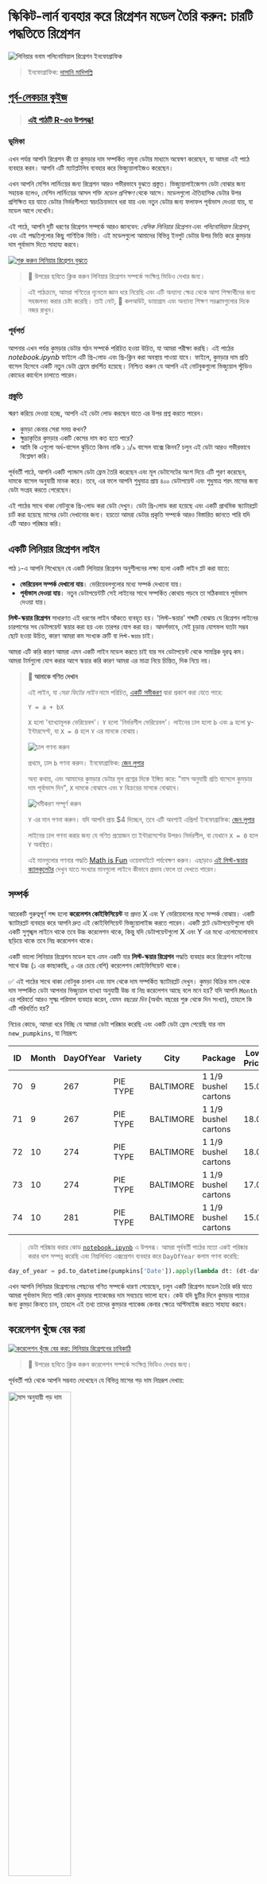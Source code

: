 <!--
CO_OP_TRANSLATOR_METADATA:
{
  "original_hash": "40e64f004f3cb50aa1d8661672d3cd92",
  "translation_date": "2025-09-04T20:57:44+00:00",
  "source_file": "2-Regression/3-Linear/README.md",
  "language_code": "bn"
}
-->
# স্কিকিট-লার্ন ব্যবহার করে রিগ্রেশন মডেল তৈরি করুন: চারটি পদ্ধতিতে রিগ্রেশন

![লিনিয়ার বনাম পলিনোমিয়াল রিগ্রেশন ইনফোগ্রাফিক](../../../../2-Regression/3-Linear/images/linear-polynomial.png)
> ইনফোগ্রাফিক: [দাসানি মাদিপল্লি](https://twitter.com/dasani_decoded)
## [পূর্ব-লেকচার কুইজ](https://ff-quizzes.netlify.app/en/ml/)

> ### [এই পাঠটি R-এও উপলব্ধ!](../../../../2-Regression/3-Linear/solution/R/lesson_3.html)
### ভূমিকা

এখন পর্যন্ত আপনি রিগ্রেশন কী তা কুমড়ার দাম সম্পর্কিত নমুনা ডেটার মাধ্যমে অন্বেষণ করেছেন, যা আমরা এই পাঠে ব্যবহার করব। আপনি এটি ম্যাটপ্লটলিব ব্যবহার করে ভিজ্যুয়ালাইজও করেছেন।

এখন আপনি মেশিন লার্নিংয়ের জন্য রিগ্রেশন আরও গভীরভাবে বুঝতে প্রস্তুত। ভিজ্যুয়ালাইজেশন ডেটা বোঝার জন্য সহায়ক হলেও, মেশিন লার্নিংয়ের আসল শক্তি _মডেল প্রশিক্ষণ_ থেকে আসে। মডেলগুলো ঐতিহাসিক ডেটার উপর প্রশিক্ষিত হয় যাতে ডেটার নির্ভরশীলতা স্বয়ংক্রিয়ভাবে ধরা যায় এবং নতুন ডেটার জন্য ফলাফল পূর্বাভাস দেওয়া যায়, যা মডেল আগে দেখেনি।

এই পাঠে, আপনি দুটি ধরণের রিগ্রেশন সম্পর্কে আরও জানবেন: _বেসিক লিনিয়ার রিগ্রেশন_ এবং _পলিনোমিয়াল রিগ্রেশন_, এবং এই পদ্ধতিগুলোর কিছু গাণিতিক ভিত্তি। এই মডেলগুলো আমাদের বিভিন্ন ইনপুট ডেটার উপর ভিত্তি করে কুমড়ার দাম পূর্বাভাস দিতে সাহায্য করবে।

[![শুরু করুন লিনিয়ার রিগ্রেশন বুঝতে](https://img.youtube.com/vi/CRxFT8oTDMg/0.jpg)](https://youtu.be/CRxFT8oTDMg "শুরু করুন লিনিয়ার রিগ্রেশন বুঝতে")

> 🎥 উপরের ছবিতে ক্লিক করুন লিনিয়ার রিগ্রেশন সম্পর্কে সংক্ষিপ্ত ভিডিও দেখার জন্য।

> এই পাঠক্রমে, আমরা গণিতের ন্যূনতম জ্ঞান ধরে নিয়েছি এবং এটি অন্যান্য ক্ষেত্র থেকে আসা শিক্ষার্থীদের জন্য সহজলভ্য করার চেষ্টা করেছি। তাই নোট, 🧮 কলআউট, ডায়াগ্রাম এবং অন্যান্য শিক্ষণ সরঞ্জামগুলোর দিকে নজর রাখুন।

### পূর্বশর্ত

আপনার এখন পর্যন্ত কুমড়ার ডেটার গঠন সম্পর্কে পরিচিত হওয়া উচিত, যা আমরা পরীক্ষা করছি। এই পাঠের _notebook.ipynb_ ফাইলে এটি প্রি-লোড এবং প্রি-ক্লিন করা অবস্থায় পাওয়া যাবে। ফাইলে, কুমড়ার দাম প্রতি বাসেল হিসেবে একটি নতুন ডেটা ফ্রেমে প্রদর্শিত হয়েছে। নিশ্চিত করুন যে আপনি এই নোটবুকগুলো ভিজ্যুয়াল স্টুডিও কোডের কার্নেলে চালাতে পারেন।

### প্রস্তুতি

স্মরণ করিয়ে দেওয়া হচ্ছে, আপনি এই ডেটা লোড করছেন যাতে এর উপর প্রশ্ন করতে পারেন।

- কুমড়া কেনার সেরা সময় কখন?
- ক্ষুদ্রাকৃতির কুমড়ার একটি কেসের দাম কত হতে পারে?
- আমি কি এগুলো অর্ধ-বাসেল ঝুড়িতে কিনব নাকি ১ ১/৯ বাসেল বাক্সে কিনব?
চলুন এই ডেটা আরও গভীরভাবে বিশ্লেষণ করি।

পূর্ববর্তী পাঠে, আপনি একটি প্যান্ডাস ডেটা ফ্রেম তৈরি করেছেন এবং মূল ডেটাসেটের অংশ দিয়ে এটি পূরণ করেছেন, দামকে বাসেল অনুযায়ী মানক করে। তবে, এর ফলে আপনি শুধুমাত্র প্রায় ৪০০ ডেটাপয়েন্ট এবং শুধুমাত্র শরৎ মাসের জন্য ডেটা সংগ্রহ করতে পেরেছেন।

এই পাঠের সাথে থাকা নোটবুকে প্রি-লোড করা ডেটা দেখুন। ডেটা প্রি-লোড করা হয়েছে এবং একটি প্রাথমিক স্ক্যাটারপ্লট চার্ট করা হয়েছে মাসের ডেটা দেখানোর জন্য। হয়তো আমরা ডেটার প্রকৃতি সম্পর্কে আরও বিস্তারিত জানতে পারি যদি এটি আরও পরিষ্কার করি।

## একটি লিনিয়ার রিগ্রেশন লাইন

পাঠ ১-এ আপনি শিখেছেন যে একটি লিনিয়ার রিগ্রেশন অনুশীলনের লক্ষ্য হলো একটি লাইন প্লট করা যাতে:

- **ভেরিয়েবল সম্পর্ক দেখানো যায়**। ভেরিয়েবলগুলোর মধ্যে সম্পর্ক দেখানো যায়।
- **পূর্বাভাস দেওয়া যায়**। নতুন ডেটাপয়েন্টটি সেই লাইনের সাথে সম্পর্কিত কোথায় পড়বে তা সঠিকভাবে পূর্বাভাস দেওয়া যায়।

**লিস্ট-স্কয়ার রিগ্রেশন** সাধারণত এই ধরণের লাইন আঁকতে ব্যবহৃত হয়। 'লিস্ট-স্কয়ার' শব্দটি বোঝায় যে রিগ্রেশন লাইনের চারপাশের সব ডেটাপয়েন্ট স্কয়ার করা হয় এবং তারপর যোগ করা হয়। আদর্শভাবে, সেই চূড়ান্ত যোগফল যতটা সম্ভব ছোট হওয়া উচিত, কারণ আমরা কম সংখ্যক ত্রুটি বা `লিস্ট-স্কয়ার` চাই।

আমরা এটি করি কারণ আমরা এমন একটি লাইন মডেল করতে চাই যার সব ডেটাপয়েন্ট থেকে সামগ্রিক দূরত্ব কম। আমরা টার্মগুলো যোগ করার আগে স্কয়ার করি কারণ আমরা এর মাত্রা নিয়ে চিন্তিত, দিক নিয়ে নয়।

> **🧮 আমাকে গণিত দেখান**
>
> এই লাইন, যা _সেরা ফিটের লাইন_ নামে পরিচিত, [একটি সমীকরণ](https://en.wikipedia.org/wiki/Simple_linear_regression) দ্বারা প্রকাশ করা যেতে পারে:
>
> ```
> Y = a + bX
> ```
>
> `X` হলো 'ব্যাখ্যামূলক ভেরিয়েবল'। `Y` হলো 'নির্ভরশীল ভেরিয়েবল'। লাইনের ঢাল হলো `b` এবং `a` হলো y-ইন্টারসেপ্ট, যা `X = 0` হলে `Y` এর মানকে বোঝায়।
>
>![ঢাল গণনা করুন](../../../../2-Regression/3-Linear/images/slope.png)
>
> প্রথমে, ঢাল `b` গণনা করুন। ইনফোগ্রাফিক: [জেন লুপার](https://twitter.com/jenlooper)
>
> অন্য কথায়, এবং আমাদের কুমড়ার ডেটার মূল প্রশ্নের দিকে ইঙ্গিত করে: "মাস অনুযায়ী প্রতি বাসেলে কুমড়ার দাম পূর্বাভাস দিন", `X` দামকে বোঝাবে এবং `Y` বিক্রয়ের মাসকে বোঝাবে।
>
>![সমীকরণ সম্পূর্ণ করুন](../../../../2-Regression/3-Linear/images/calculation.png)
>
> `Y` এর মান গণনা করুন। যদি আপনি প্রায় $4 দিচ্ছেন, তবে এটি অবশ্যই এপ্রিল! ইনফোগ্রাফিক: [জেন লুপার](https://twitter.com/jenlooper)
>
> লাইনের ঢাল গণনা করার জন্য যে গণিত প্রয়োজন তা ইন্টারসেপ্টের উপরও নির্ভরশীল, বা যেখানে `X = 0` হলে `Y` অবস্থিত।
>
> এই মানগুলোর গণনার পদ্ধতি [Math is Fun](https://www.mathsisfun.com/data/least-squares-regression.html) ওয়েবসাইটে পর্যবেক্ষণ করুন। এছাড়াও [এই লিস্ট-স্কয়ার ক্যালকুলেটর](https://www.mathsisfun.com/data/least-squares-calculator.html) দেখুন যাতে সংখ্যার মানগুলো লাইনে কীভাবে প্রভাব ফেলে তা দেখতে পারেন।

## সম্পর্ক

আরেকটি গুরুত্বপূর্ণ শব্দ হলো **করেলেশন কোইফিসিয়েন্ট** যা প্রদত্ত X এবং Y ভেরিয়েবলের মধ্যে সম্পর্ক বোঝায়। একটি স্ক্যাটারপ্লট ব্যবহার করে আপনি দ্রুত এই কোইফিসিয়েন্ট ভিজ্যুয়ালাইজ করতে পারেন। একটি প্লটে ডেটাপয়েন্টগুলো যদি একটি সুশৃঙ্খল লাইনে থাকে তবে উচ্চ করেলেশন থাকে, কিন্তু যদি ডেটাপয়েন্টগুলো X এবং Y এর মধ্যে এলোমেলোভাবে ছড়িয়ে থাকে তবে নিম্ন করেলেশন থাকে।

একটি ভালো লিনিয়ার রিগ্রেশন মডেল হবে এমন একটি যার **লিস্ট-স্কয়ার রিগ্রেশন** পদ্ধতি ব্যবহার করে রিগ্রেশন লাইনের সাথে উচ্চ (১ এর কাছাকাছি, ০ এর চেয়ে বেশি) করেলেশন কোইফিসিয়েন্ট থাকে।

✅ এই পাঠের সাথে থাকা নোটবুক চালান এবং মাস থেকে দাম সম্পর্কিত স্ক্যাটারপ্লট দেখুন। কুমড়া বিক্রির মাস থেকে দাম সম্পর্কিত ডেটা আপনার ভিজ্যুয়াল ব্যাখ্যা অনুযায়ী উচ্চ বা নিম্ন করেলেশন আছে বলে মনে হয়? যদি আপনি `Month` এর পরিবর্তে আরও সূক্ষ্ম পরিমাপ ব্যবহার করেন, যেমন *বছরের দিন* (অর্থাৎ বছরের শুরু থেকে দিন সংখ্যা), তাহলে কি এটি পরিবর্তিত হয়?

নিচের কোডে, আমরা ধরে নিচ্ছি যে আমরা ডেটা পরিষ্কার করেছি এবং একটি ডেটা ফ্রেম পেয়েছি যার নাম `new_pumpkins`, যা নিম্নরূপ:

ID | Month | DayOfYear | Variety | City | Package | Low Price | High Price | Price
---|-------|-----------|---------|------|---------|-----------|------------|-------
70 | 9 | 267 | PIE TYPE | BALTIMORE | 1 1/9 bushel cartons | 15.0 | 15.0 | 13.636364
71 | 9 | 267 | PIE TYPE | BALTIMORE | 1 1/9 bushel cartons | 18.0 | 18.0 | 16.363636
72 | 10 | 274 | PIE TYPE | BALTIMORE | 1 1/9 bushel cartons | 18.0 | 18.0 | 16.363636
73 | 10 | 274 | PIE TYPE | BALTIMORE | 1 1/9 bushel cartons | 17.0 | 17.0 | 15.454545
74 | 10 | 281 | PIE TYPE | BALTIMORE | 1 1/9 bushel cartons | 15.0 | 15.0 | 13.636364

> ডেটা পরিষ্কার করার কোড [`notebook.ipynb`](../../../../2-Regression/3-Linear/notebook.ipynb) এ উপলব্ধ। আমরা পূর্ববর্তী পাঠের মতো একই পরিষ্কার করার ধাপ সম্পন্ন করেছি এবং নিম্নলিখিত এক্সপ্রেশন ব্যবহার করে `DayOfYear` কলাম গণনা করেছি:

```python
day_of_year = pd.to_datetime(pumpkins['Date']).apply(lambda dt: (dt-datetime(dt.year,1,1)).days)
```

এখন আপনি লিনিয়ার রিগ্রেশনের পেছনের গণিত সম্পর্কে ধারণা পেয়েছেন, চলুন একটি রিগ্রেশন মডেল তৈরি করি যাতে আমরা পূর্বাভাস দিতে পারি কোন কুমড়ার প্যাকেজের দাম সবচেয়ে ভালো হবে। কেউ যদি ছুটির দিনে কুমড়ার প্যাচের জন্য কুমড়া কিনতে চান, তাহলে এই তথ্য তাদের কুমড়ার প্যাকেজ কেনার ক্ষেত্রে অপ্টিমাইজ করতে সাহায্য করবে।

## করেলেশন খুঁজে বের করা

[![করেলেশন খুঁজে বের করা: লিনিয়ার রিগ্রেশনের চাবিকাঠি](https://img.youtube.com/vi/uoRq-lW2eQo/0.jpg)](https://youtu.be/uoRq-lW2eQo "করেলেশন খুঁজে বের করা: লিনিয়ার রিগ্রেশনের চাবিকাঠি")

> 🎥 উপরের ছবিতে ক্লিক করুন করেলেশন সম্পর্কে সংক্ষিপ্ত ভিডিও দেখার জন্য।

পূর্ববর্তী পাঠ থেকে আপনি সম্ভবত দেখেছেন যে বিভিন্ন মাসের গড় দাম নিম্নরূপ দেখায়:

<img alt="মাস অনুযায়ী গড় দাম" src="../2-Data/images/barchart.png" width="50%"/>

এটি ইঙ্গিত করে যে কিছু করেলেশন থাকতে পারে, এবং আমরা `Month` এবং `Price` এর মধ্যে সম্পর্ক বা `DayOfYear` এবং `Price` এর মধ্যে সম্পর্ক পূর্বাভাস দিতে লিনিয়ার রিগ্রেশন মডেল প্রশিক্ষণ দিতে চেষ্টা করতে পারি। এখানে একটি স্ক্যাটারপ্লট দেখানো হয়েছে যা পরবর্তী সম্পর্কটি দেখায়:

<img alt="দাম বনাম বছরের দিন স্ক্যাটারপ্লট" src="images/scatter-dayofyear.png" width="50%" /> 

চলুন `corr` ফাংশন ব্যবহার করে করেলেশন আছে কিনা দেখি:

```python
print(new_pumpkins['Month'].corr(new_pumpkins['Price']))
print(new_pumpkins['DayOfYear'].corr(new_pumpkins['Price']))
```

দেখা যাচ্ছে করেলেশন বেশ ছোট, `Month` অনুযায়ী -0.15 এবং `DayOfMonth` অনুযায়ী -0.17, তবে অন্য একটি গুরুত্বপূর্ণ সম্পর্ক থাকতে পারে। মনে হচ্ছে বিভিন্ন কুমড়ার প্রজাতির সাথে বিভিন্ন দাম ক্লাস্টার রয়েছে। এই অনুমান নিশ্চিত করতে, চলুন প্রতিটি কুমড়ার ক্যাটাগরি আলাদা রঙে প্লট করি। `scatter` প্লটিং ফাংশনে `ax` প্যারামিটার পাস করে আমরা সব পয়েন্ট একই গ্রাফে প্লট করতে পারি:

```python
ax=None
colors = ['red','blue','green','yellow']
for i,var in enumerate(new_pumpkins['Variety'].unique()):
    df = new_pumpkins[new_pumpkins['Variety']==var]
    ax = df.plot.scatter('DayOfYear','Price',ax=ax,c=colors[i],label=var)
```

<img alt="দাম বনাম বছরের দিন স্ক্যাটারপ্লট" src="images/scatter-dayofyear-color.png" width="50%" /> 

আমাদের তদন্ত ইঙ্গিত করে যে প্রজাতি বিক্রয়ের তারিখের চেয়ে সামগ্রিক দামের উপর বেশি প্রভাব ফেলে। আমরা এটি একটি বার গ্রাফের মাধ্যমে দেখতে পারি:

```python
new_pumpkins.groupby('Variety')['Price'].mean().plot(kind='bar')
```

<img alt="প্রজাতি অনুযায়ী দাম বার গ্রাফ" src="images/price-by-variety.png" width="50%" /> 

চলুন আপাতত শুধুমাত্র একটি কুমড়ার প্রজাতি, 'পাই টাইপ', এর উপর মনোযোগ দিই এবং দেখি তারিখের দাম উপর কী প্রভাব ফেলে:

```python
pie_pumpkins = new_pumpkins[new_pumpkins['Variety']=='PIE TYPE']
pie_pumpkins.plot.scatter('DayOfYear','Price') 
```
<img alt="দাম বনাম বছরের দিন স্ক্যাটারপ্লট" src="images/pie-pumpkins-scatter.png" width="50%" /> 

যদি আমরা এখন `corr` ফাংশন ব্যবহার করে `Price` এবং `DayOfYear` এর মধ্যে করেলেশন গণনা করি, আমরা কিছুটা `-0.27` পাব - যা নির্দেশ করে যে একটি পূর্বাভাস মডেল প্রশিক্ষণ দেওয়া যুক্তিযুক্ত।

> একটি লিনিয়ার রিগ্রেশন মডেল প্রশিক্ষণ দেওয়ার আগে, আমাদের ডেটা পরিষ্কার করা নিশ্চিত করা গুরুত্বপূর্ণ। লিনিয়ার রিগ্রেশন মিসিং ভ্যালু নিয়ে ভালো কাজ করে না, তাই সব খালি সেলগুলো সরিয়ে ফেলা যুক্তিযুক্ত:

```python
pie_pumpkins.dropna(inplace=True)
pie_pumpkins.info()
```

অন্য একটি পদ্ধতি হলো খালি ভ্যালুগুলো সংশ্লিষ্ট কলামের গড় মান দিয়ে পূরণ করা।

## সাধারণ লিনিয়ার রিগ্রেশন

[![স্কিকিট-লার্ন ব্যবহার করে লিনিয়ার এবং পলিনোমিয়াল রিগ্রেশন](https://img.youtube.com/vi/e4c_UP2fSjg/0.jpg)](https://youtu.be/e4c_UP2fSjg "স্কিকিট-লার্ন ব্যবহার করে লিনিয়ার এবং পলিনোমিয়াল রিগ্রেশন")

> 🎥 উপরের ছবিতে ক্লিক করুন লিনিয়ার এবং পলিনোমিয়াল রিগ্রেশন সম্পর্কে সংক্ষিপ্ত ভিডিও দেখার জন্য।

আমাদের লিনিয়ার রিগ্রেশন মডেল প্রশিক্ষণ দিতে আমরা **স্কিকিট-লার্ন** লাইব্রেরি ব্যবহার করব।

```python
from sklearn.linear_model import LinearRegression
from sklearn.metrics import mean_squared_error
from sklearn.model_selection import train_test_split
```

আমরা ইনপুট মান (ফিচার) এবং প্রত্যাশিত আউটপুট (লেবেল) আলাদা নাম্পাই অ্যারেতে ভাগ করে শুরু করি:

```python
X = pie_pumpkins['DayOfYear'].to_numpy().reshape(-1,1)
y = pie_pumpkins['Price']
```

> লক্ষ্য করুন যে আমরা ইনপুট ডেটার উপর `reshape` করতে বাধ্য হয়েছি যাতে লিনিয়ার রিগ্রেশন প্যাকেজ এটি সঠিকভাবে বুঝতে পারে। লিনিয়ার রিগ্রেশন একটি 2D-অ্যারে ইনপুট হিসেবে আশা করে, যেখানে অ্যারেটির প্রতিটি সারি ইনপুট ফিচারের একটি ভেক্টরের সাথে সম্পর্কিত। আমাদের ক্ষেত্রে, যেহেতু আমাদের শুধুমাত্র একটি ইনপুট আছে - আমাদের একটি N×1 আকারের অ্যারে প্রয়োজন, যেখানে N হলো ডেটাসেটের আকার।

তারপর, আমরা ডেটাকে ট্রেন এবং টেস্ট ডেটাসেটে ভাগ করি, যাতে প্রশিক্ষণের পরে আমাদের মডেল যাচাই করতে পারি:

```python
X_train, X_test, y_train, y_test = train_test_split(X, y, test_size=0.2, random_state=0)
```

অবশেষে, আসল লিনিয়ার রিগ্রেশন মডেল প্রশিক্ষণ দিতে মাত্র দুটি লাইন কোড লাগে। আমরা `LinearRegression` অবজেক্ট সংজ্ঞায়িত করি এবং `fit` পদ্ধতি ব্যবহার করে আমাদের ডেটার সাথে এটি ফিট করি:

```python
lin_reg = LinearRegression()
lin_reg.fit(X_train,y_train)
```

`LinearRegression` অবজেক্টটি `fit` করার পরে রিগ্রেশনের সব কোইফিসিয়েন্ট ধারণ করে, যা `.coef_` প্রপার্টি ব্যবহার করে অ্যাক্সেস করা যায়। আমাদের ক্ষেত্রে, এখানে শুধুমাত্র একটি কোইফিসিয়েন্ট আছে, যা `-0.017` এর কাছাকাছি হওয়া উচিত। এটি নির্দেশ করে যে সময়ের সাথে দাম কিছুটা কমে, তবে খুব বেশি নয়, প্রতিদিন প্রায় ২ সেন্ট। আমরা রিগ্রেশনের Y-অক্ষের সাথে ইন্টারসেকশন পয়েন্টও অ্যাক্সেস করতে পারি `lin_reg.intercept_` ব্যবহার করে - এটি আমাদের ক্ষেত্রে প্রায় `21` হবে, যা বছরের শুরুতে দাম নির্দেশ করে।

আমাদের মডেল কতটা সঠিক তা দেখতে, আমরা টেস্ট ডেটাসেটে দাম পূর্বাভাস দিতে পারি এবং তারপর আমাদের পূর্বাভাস প্রত্যাশিত মানের সাথে কতটা কাছাকাছি তা পরিমাপ করতে পারি। এটি মীন স্কয়ার এরর (MSE) মেট্রিক্স ব্যবহার করে করা যায়, যা প্রত্যাশিত এবং পূর্বাভাসিত মানের মধ্যে সব স্কয়ার পার্থক্যের গড়। 

```python
pred = lin_reg.predict(X_test)

mse = np.sqrt(mean_squared_error(y_test,pred))
print(f'Mean error: {mse:3.3} ({mse/np.mean(pred)*100:3.3}%)')
```
আমাদের ত্রুটি প্রায় ২টি পয়েন্টের আশেপাশে, যা প্রায় ১৭%। খুব একটা ভালো নয়। মডেলের গুণমানের আরেকটি সূচক হলো **coefficient of determination**, যা এইভাবে পাওয়া যায়:

```python
score = lin_reg.score(X_train,y_train)
print('Model determination: ', score)
```  
যদি মান ০ হয়, তাহলে এর অর্থ হলো মডেল ইনপুট ডেটাকে বিবেচনায় নেয় না এবং এটি *সবচেয়ে খারাপ লিনিয়ার প্রেডিক্টর* হিসেবে কাজ করে, যা কেবলমাত্র ফলাফলের গড় মান। মান ১ হলে বোঝায় যে আমরা প্রত্যাশিত সমস্ত আউটপুট নিখুঁতভাবে পূর্বানুমান করতে পারি। আমাদের ক্ষেত্রে, coefficient প্রায় ০.০৬, যা বেশ কম।

আমরা টেস্ট ডেটা এবং রিগ্রেশন লাইনের সাথে একটি গ্রাফ আঁকতে পারি, যাতে আমাদের ক্ষেত্রে রিগ্রেশন কীভাবে কাজ করছে তা আরও ভালোভাবে বোঝা যায়:

```python
plt.scatter(X_test,y_test)
plt.plot(X_test,pred)
```  

<img alt="লিনিয়ার রিগ্রেশন" src="images/linear-results.png" width="50%" />

## পলিনোমিয়াল রিগ্রেশন  

লিনিয়ার রিগ্রেশনের আরেকটি ধরন হলো পলিনোমিয়াল রিগ্রেশন। কখনও কখনও ভেরিয়েবলগুলোর মধ্যে একটি সরল সম্পর্ক থাকে - যেমন, কুমড়ার আয়তন যত বড়, দাম তত বেশি - কিন্তু কখনও কখনও এই সম্পর্কগুলোকে একটি সমতল বা সরল রেখা হিসেবে চিত্রিত করা যায় না।  

✅ এখানে [কিছু উদাহরণ](https://online.stat.psu.edu/stat501/lesson/9/9.8) দেওয়া হলো, যেখানে পলিনোমিয়াল রিগ্রেশন ব্যবহার করা যেতে পারে।  

তারিখ এবং দামের মধ্যে সম্পর্কটি আবার দেখুন। এই স্ক্যাটারপ্লটটি কি সরল রেখা দিয়ে বিশ্লেষণ করা উচিত বলে মনে হয়? দামের ওঠানামা কি সম্ভব নয়? এই ক্ষেত্রে, আপনি পলিনোমিয়াল রিগ্রেশন চেষ্টা করতে পারেন।  

✅ পলিনোমিয়াল হলো গাণিতিক প্রকাশ, যা এক বা একাধিক ভেরিয়েবল এবং কোইফিসিয়েন্ট নিয়ে গঠিত হতে পারে।  

পলিনোমিয়াল রিগ্রেশন একটি বাঁকানো রেখা তৈরি করে, যা অ-রৈখিক ডেটার সাথে আরও ভালোভাবে মানানসই হয়। আমাদের ক্ষেত্রে, যদি ইনপুট ডেটায় একটি বর্গ `DayOfYear` ভেরিয়েবল যোগ করি, তাহলে আমরা একটি প্যারাবোলিক কার্ভ দিয়ে আমাদের ডেটাকে মানানসই করতে পারব, যার একটি নির্দিষ্ট বিন্দুতে সর্বনিম্ন মান থাকবে।  

Scikit-learn একটি সহায়ক [pipeline API](https://scikit-learn.org/stable/modules/generated/sklearn.pipeline.make_pipeline.html?highlight=pipeline#sklearn.pipeline.make_pipeline) অন্তর্ভুক্ত করে, যা ডেটা প্রসেসিংয়ের বিভিন্ন ধাপ একত্রিত করতে সাহায্য করে। একটি **pipeline** হলো **estimators**-এর একটি চেইন। আমাদের ক্ষেত্রে, আমরা একটি pipeline তৈরি করব, যা প্রথমে মডেলে পলিনোমিয়াল ফিচার যোগ করবে এবং তারপর রিগ্রেশন প্রশিক্ষণ দেবে:  

```python
from sklearn.preprocessing import PolynomialFeatures
from sklearn.pipeline import make_pipeline

pipeline = make_pipeline(PolynomialFeatures(2), LinearRegression())

pipeline.fit(X_train,y_train)
```  

`PolynomialFeatures(2)` ব্যবহার করার অর্থ হলো আমরা ইনপুট ডেটা থেকে সমস্ত দ্বিতীয়-ডিগ্রির পলিনোমিয়াল অন্তর্ভুক্ত করব। আমাদের ক্ষেত্রে এটি কেবল `DayOfYear`<sup>2</sup> বোঝাবে, তবে দুটি ইনপুট ভেরিয়েবল X এবং Y থাকলে এটি X<sup>2</sup>, XY এবং Y<sup>2</sup> যোগ করবে। আমরা চাইলে আরও উচ্চ ডিগ্রির পলিনোমিয়াল ব্যবহার করতে পারি।  

পাইপলাইনগুলোকে মূল `LinearRegression` অবজেক্টের মতোই ব্যবহার করা যায়, অর্থাৎ আমরা পাইপলাইনটিকে `fit` করতে পারি এবং তারপর `predict` ব্যবহার করে পূর্বানুমানের ফলাফল পেতে পারি। এখানে টেস্ট ডেটা এবং আনুমানিক কার্ভ দেখানো হলো:  

<img alt="পলিনোমিয়াল রিগ্রেশন" src="images/poly-results.png" width="50%" />  

পলিনোমিয়াল রিগ্রেশন ব্যবহার করে আমরা সামান্য কম MSE এবং সামান্য বেশি determination পেতে পারি, তবে তা উল্লেখযোগ্য নয়। আমাদের আরও ফিচার বিবেচনায় নিতে হবে!  

> আপনি দেখতে পাবেন যে হ্যালোউইনের আশেপাশে কুমড়ার সর্বনিম্ন দাম দেখা যায়। আপনি এটি কীভাবে ব্যাখ্যা করবেন?  

🎃 অভিনন্দন, আপনি একটি মডেল তৈরি করেছেন যা পাই কুমড়ার দাম পূর্বানুমান করতে সাহায্য করতে পারে। আপনি সম্ভবত একই পদ্ধতি সমস্ত কুমড়ার প্রকারের জন্য পুনরাবৃত্তি করতে পারেন, তবে এটি বেশ ক্লান্তিকর হবে। এখন চলুন শিখি কীভাবে মডেলে কুমড়ার বৈচিত্র্যকে বিবেচনায় নেওয়া যায়!  

## শ্রেণীবদ্ধ ফিচার  

আদর্শ জগতে, আমরা একই মডেল ব্যবহার করে বিভিন্ন কুমড়ার প্রকারের দাম পূর্বানুমান করতে চাই। তবে, `Variety` কলামটি `Month`-এর মতো কলাম থেকে কিছুটা আলাদা, কারণ এতে অ-সংখ্যাসূচক মান রয়েছে। এই ধরনের কলামগুলোকে **শ্রেণীবদ্ধ (categorical)** বলা হয়।  

[![শ্রেণীবদ্ধ ফিচার নিয়ে লিনিয়ার রিগ্রেশন](https://img.youtube.com/vi/DYGliioIAE0/0.jpg)](https://youtu.be/DYGliioIAE0 "শ্রেণীবদ্ধ ফিচার নিয়ে লিনিয়ার রিগ্রেশন")  

> 🎥 উপরের ছবিতে ক্লিক করে শ্রেণীবদ্ধ ফিচার ব্যবহারের একটি সংক্ষিপ্ত ভিডিও দেখুন।  

এখানে আপনি দেখতে পাচ্ছেন কীভাবে গড় দাম বৈচিত্র্যের উপর নির্ভর করে:  

<img alt="বৈচিত্র্য অনুযায়ী গড় দাম" src="images/price-by-variety.png" width="50%" />  

বৈচিত্র্যকে বিবেচনায় নিতে, প্রথমে আমাদের এটিকে সংখ্যাসূচক রূপে রূপান্তর করতে হবে, বা **এনকোড** করতে হবে। এটি করার কয়েকটি উপায় রয়েছে:  

* সহজ **সংখ্যাসূচক এনকোডিং** একটি টেবিল তৈরি করবে, যেখানে বিভিন্ন বৈচিত্র্য থাকবে, এবং তারপর বৈচিত্র্যের নামকে সেই টেবিলের একটি সূচক দিয়ে প্রতিস্থাপন করবে। এটি লিনিয়ার রিগ্রেশনের জন্য সেরা পদ্ধতি নয়, কারণ লিনিয়ার রিগ্রেশন সূচকের প্রকৃত সংখ্যাসূচক মান গ্রহণ করে এবং এটি ফলাফলে যোগ করে, একটি গুণফল দ্বারা গুণিত করে। আমাদের ক্ষেত্রে, সূচক সংখ্যার সাথে দামের সম্পর্ক স্পষ্টতই অ-রৈখিক, এমনকি যদি আমরা নিশ্চিত করি যে সূচকগুলো নির্দিষ্টভাবে সাজানো হয়েছে।  
* **ওয়ান-হট এনকোডিং** `Variety` কলামটিকে ৪টি ভিন্ন কলামে প্রতিস্থাপন করবে, প্রতিটি বৈচিত্র্যের জন্য একটি করে। প্রতিটি কলামে `1` থাকবে যদি সংশ্লিষ্ট সারিটি একটি নির্দিষ্ট বৈচিত্র্যের হয়, অন্যথায় `0` থাকবে। এর মানে হলো লিনিয়ার রিগ্রেশনে ৪টি ভিন্ন কোইফিসিয়েন্ট থাকবে, প্রতিটি কুমড়ার বৈচিত্র্যের জন্য একটি করে, যা সেই নির্দিষ্ট বৈচিত্র্যের জন্য "প্রাথমিক দাম" (বা বরং "অতিরিক্ত দাম") নির্ধারণ করবে।  

নিচের কোডটি দেখায় কীভাবে আমরা একটি বৈচিত্র্যকে ওয়ান-হট এনকোড করতে পারি:  

```python
pd.get_dummies(new_pumpkins['Variety'])
```  

 ID | FAIRYTALE | MINIATURE | MIXED HEIRLOOM VARIETIES | PIE TYPE  
----|-----------|-----------|--------------------------|----------  
70 | 0 | 0 | 0 | 1  
71 | 0 | 0 | 0 | 1  
... | ... | ... | ... | ...  
1738 | 0 | 1 | 0 | 0  
1739 | 0 | 1 | 0 | 0  
1740 | 0 | 1 | 0 | 0  
1741 | 0 | 1 | 0 | 0  
1742 | 0 | 1 | 0 | 0  

ওয়ান-হট এনকোড করা বৈচিত্র্যকে ইনপুট হিসেবে ব্যবহার করে লিনিয়ার রিগ্রেশন প্রশিক্ষণ দিতে, আমাদের কেবল `X` এবং `y` ডেটা সঠিকভাবে ইনিশিয়ালাইজ করতে হবে:  

```python
X = pd.get_dummies(new_pumpkins['Variety'])
y = new_pumpkins['Price']
```  

বাকি কোডটি উপরের লিনিয়ার রিগ্রেশন প্রশিক্ষণের মতোই। যদি আপনি এটি চেষ্টা করেন, আপনি দেখতে পাবেন যে গড় বর্গ ত্রুটি (MSE) প্রায় একই থাকে, তবে আমরা অনেক বেশি determination coefficient (~77%) পাই। আরও সঠিক পূর্বানুমান পেতে, আমরা আরও শ্রেণীবদ্ধ ফিচার এবং সংখ্যাসূচক ফিচার যেমন `Month` বা `DayOfYear` বিবেচনায় নিতে পারি। একটি বড় ফিচার অ্যারে পেতে, আমরা `join` ব্যবহার করতে পারি:  

```python
X = pd.get_dummies(new_pumpkins['Variety']) \
        .join(new_pumpkins['Month']) \
        .join(pd.get_dummies(new_pumpkins['City'])) \
        .join(pd.get_dummies(new_pumpkins['Package']))
y = new_pumpkins['Price']
```  

এখানে আমরা `City` এবং `Package` টাইপকেও বিবেচনায় নিয়েছি, যা আমাদের MSE 2.84 (10%) এবং determination 0.94 দেয়!  

## সবকিছু একত্রিত করা  

সেরা মডেল তৈরি করতে, আমরা উপরের উদাহরণ থেকে সম্মিলিত (ওয়ান-হট এনকোড করা শ্রেণীবদ্ধ + সংখ্যাসূচক) ডেটা এবং পলিনোমিয়াল রিগ্রেশন ব্যবহার করতে পারি। আপনার সুবিধার জন্য এখানে সম্পূর্ণ কোড দেওয়া হলো:  

```python
# set up training data
X = pd.get_dummies(new_pumpkins['Variety']) \
        .join(new_pumpkins['Month']) \
        .join(pd.get_dummies(new_pumpkins['City'])) \
        .join(pd.get_dummies(new_pumpkins['Package']))
y = new_pumpkins['Price']

# make train-test split
X_train, X_test, y_train, y_test = train_test_split(X, y, test_size=0.2, random_state=0)

# setup and train the pipeline
pipeline = make_pipeline(PolynomialFeatures(2), LinearRegression())
pipeline.fit(X_train,y_train)

# predict results for test data
pred = pipeline.predict(X_test)

# calculate MSE and determination
mse = np.sqrt(mean_squared_error(y_test,pred))
print(f'Mean error: {mse:3.3} ({mse/np.mean(pred)*100:3.3}%)')

score = pipeline.score(X_train,y_train)
print('Model determination: ', score)
```  

এটি আমাদের প্রায় ৯৭% determination coefficient এবং MSE=2.23 (~8% পূর্বানুমান ত্রুটি) দেবে।  

| মডেল | MSE | Determination |  
|-------|-----|---------------|  
| `DayOfYear` লিনিয়ার | 2.77 (17.2%) | 0.07 |  
| `DayOfYear` পলিনোমিয়াল | 2.73 (17.0%) | 0.08 |  
| `Variety` লিনিয়ার | 5.24 (19.7%) | 0.77 |  
| সব ফিচার লিনিয়ার | 2.84 (10.5%) | 0.94 |  
| সব ফিচার পলিনোমিয়াল | 2.23 (8.25%) | 0.97 |  

🏆 দারুণ কাজ! আপনি এক পাঠে চারটি রিগ্রেশন মডেল তৈরি করেছেন এবং মডেলের গুণমান ৯৭% পর্যন্ত উন্নত করেছেন। রিগ্রেশনের চূড়ান্ত অংশে, আপনি ক্যাটাগরি নির্ধারণের জন্য লজিস্টিক রিগ্রেশন সম্পর্কে শিখবেন।  

---  
## 🚀চ্যালেঞ্জ  

এই নোটবুকে বিভিন্ন ভেরিয়েবল পরীক্ষা করুন এবং দেখুন কীভাবে সম্পর্ক মডেলের নির্ভুলতার সাথে সামঞ্জস্যপূর্ণ।  

## [পোস্ট-লেকচার কুইজ](https://ff-quizzes.netlify.app/en/ml/)  

## পুনরালোচনা ও স্ব-অধ্যয়ন  

এই পাঠে আমরা লিনিয়ার রিগ্রেশন সম্পর্কে শিখেছি। রিগ্রেশনের অন্যান্য গুরুত্বপূর্ণ ধরন রয়েছে। Stepwise, Ridge, Lasso এবং Elasticnet কৌশল সম্পর্কে পড়ুন। আরও শেখার জন্য একটি ভালো কোর্স হলো [স্ট্যানফোর্ড স্ট্যাটিস্টিক্যাল লার্নিং কোর্স](https://online.stanford.edu/courses/sohs-ystatslearning-statistical-learning)।  

## অ্যাসাইনমেন্ট  

[একটি মডেল তৈরি করুন](assignment.md)  

---

**অস্বীকৃতি**:  
এই নথিটি AI অনুবাদ পরিষেবা [Co-op Translator](https://github.com/Azure/co-op-translator) ব্যবহার করে অনুবাদ করা হয়েছে। আমরা যথাসম্ভব সঠিক অনুবাদের চেষ্টা করি, তবে অনুগ্রহ করে মনে রাখবেন যে স্বয়ংক্রিয় অনুবাদে ত্রুটি বা অসঙ্গতি থাকতে পারে। নথিটির মূল ভাষায় রচিত সংস্করণটিকেই প্রামাণিক উৎস হিসেবে বিবেচনা করা উচিত। গুরুত্বপূর্ণ তথ্যের জন্য পেশাদার মানব অনুবাদ সুপারিশ করা হয়। এই অনুবাদ ব্যবহারের ফলে সৃষ্ট কোনো ভুল বোঝাবুঝি বা ভুল ব্যাখ্যার জন্য আমরা দায়ী নই।